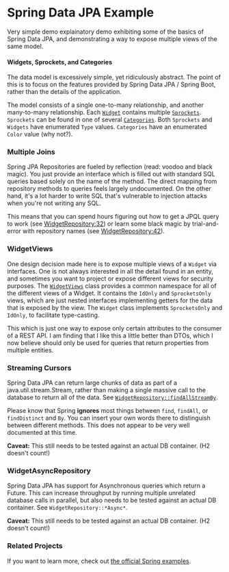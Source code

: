 # Spring Data JPA Example

Very simple demo explainatory demo exhibiting some of the basics of Spring Data JPA, and demonstrating a way to expose
multiple views of the same model.

#### Widgets, Sprockets, and Categories
The data model is excessively simple, yet ridiculously abstract. The point of this is to focus on the features provided by Spring Data
JPA / Spring Boot, rather than the details of the application.

The model consists of a single one-to-many relationship, and another many-to-many relationship. Each [`Widget`](https://github.com/NiftySoft/example-spring-data-jpa/blob/master/src/main/java/com/niftysoft/example/model/Widget.java) 
contains multiple
[`Sprockets`](https://github.com/NiftySoft/example-spring-data-jpa/blob/master/src/main/java/com/niftysoft/example/model/Sprocket.java). `Sprockets` can be found in one of several [`Categories`](https://github.com/NiftySoft/example-spring-data-jpa/blob/master/src/main/java/com/niftysoft/example/model/Category.java). Both `Sprockets` and `Widgets` have enumerated `Type` values.
 `Categories` have an enumerated `Color` value (why not?).

### Multiple Joins

Spring JPA Repositories are fueled by reflection (read: voodoo and black magic). You just provide an interface which is filled out
with standard SQL queries based solely on the name of the method. The direct mapping from repository methods to queries feels largely
undocumented. On the other hand, it's a lot harder to write SQL that's vulnerable to injection attacks when you're not writing any SQL.

This means that you can spend hours figuring out how to get a JPQL query to work (see [WidgetRepository:32](https://github.com/NiftySoft/example-spring-data-jpa/blob/master/src/main/java/com/niftysoft/example/repository/WidgetRepository.java#L33)) or learn some black magic by
trial-and-error with repository names (see [WidgetRepository:42](https://github.com/NiftySoft/example-spring-data-jpa/blob/master/src/main/java/com/niftysoft/example/repository/WidgetRepository.java#L42)).

### WidgetViews

One design decision made here is to expose multiple views of a `Widget` via interfaces. One is not always interested in
all the detail found in an entity, and sometimes you want to project or expose different views for security purposes. The
[`WidgetViews`](https://github.com/NiftySoft/example-spring-data-jpa/blob/master/src/main/java/com/niftysoft/example/model/views/WidgetViews.java) class provides a common namespace for all of the different views of a Widget. It contains the `IdOnly` and
`SprocketsOnly` views, which are just nested interfaces implementing getters for the data that is exposed by the view.
The `Widget` class implements `SprocketsOnly` and `IdOnly`, to facilitate type-casting. 

This which is just one way to expose only certain attributes to the consumer of a REST API. I am finding that I like this a
little better than DTOs, which I now believe should only be used for queries that return properties from multiple entities.

### Streaming Cursors

Spring Data JPA can return large chunks of data as part of a java.util.stream.Stream, rather than making a single 
massive call to the database to return all of the data. See [`WidgetRepository::findAllStreamBy`](https://github.com/NiftySoft/example-spring-data-jpa/blob/master/src/main/java/com/niftysoft/example/repository/WidgetRepository.java#L48).

Please know that Spring **ignores** most things between `find`, `findAll`, or `findDistinct` and `By`. You can insert your own words
there to distinguish between different methods. This does not appear to be very well documented at this time.

**Caveat:** This still needs to be tested against an actual DB container. (H2 doesn't count!)

### WidgetAsyncRepository

Spring Data JPA has support for Asynchronous queries which return a Future. This can increase throughput by running
multiple unrelated database calls in parallel, but also needs to be tested against an actual DB container. See `WidgetRepository::*Async*`.

**Caveat:** This still needs to be tested against an actual DB container. (H2 doesn't count!)

### Related Projects

If you want to learn more, check out [the official Spring examples](https://github.com/spring-projects/spring-data-examples).

